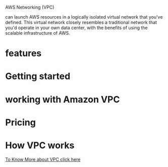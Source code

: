 AWS Networking (VPC)

can launch AWS resources in a logically isolated virtual network that you've defined. This virtual network closely resembles a traditional network that you'd operate in your own data center, with the benefits of using the scalable infrastructure of AWS.

# features

# Getting started

# working with Amazon VPC

# Pricing

# How VPC works



[To Know More about VPC click here](https://docs.aws.amazon.com/vpc/)